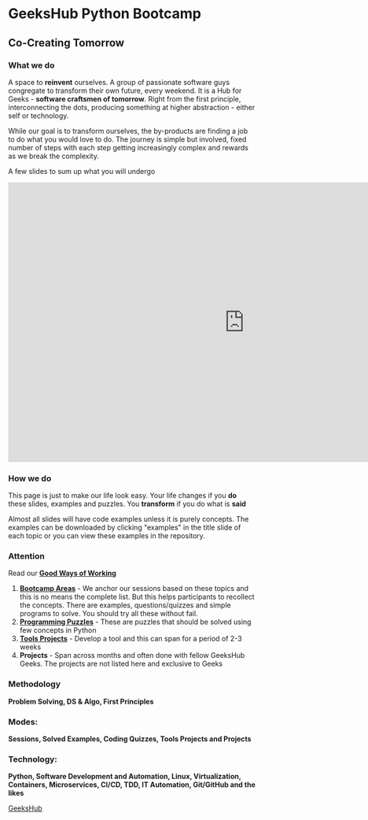 # GeeksHub Python Bootcamp
## Co-Creating Tomorrow

### What we do
A space to __reinvent__ ourselves. A group of passionate software guys congregate to transform their own future, every weekend. It is a Hub for Geeks - __software craftsmen of tomorrow__. Right from the first principle, interconnecting the dots, producing something at higher abstraction - either self or technology.

While our goal is to transform ourselves, the by-products are finding a job to do what you would love to do. The journey is simple but involved, fixed number of steps with each step getting increasingly complex and rewards as we break the complexity.

A few slides to sum up what you will undergo

<iframe src="https://docs.google.com/presentation/d/e/2PACX-1vQxR_JnAiAnc15gTMTh2JGwgaA-kWcQDbODUSAqSNi8jOeg04pggKzV8L8pJBFLWJgZx2EUvBopEa3w/embed?start=true&loop=true&delayms=10000" frameborder="0" width="960" height="569" allowfullscreen="true" mozallowfullscreen="true" webkitallowfullscreen="true"></iframe>

### How we do
This page is just to make our life look easy. Your life changes if you __do__ these slides, examples and puzzles. You __transform__ if you do what is __said__

Almost all slides will have code examples unless it is purely concepts. The examples can be downloaded by clicking "examples" in the title slide of each topic or you can view these examples in the repository.

### Attention

Read our [__Good Ways of Working__](good_ways_of_working.md)

1. __[Bootcamp Areas](topics/topics.md)__ - We anchor our sessions based on these topics and this is no means the complete list. But this helps participants to recollect the concepts. There are examples, questions/quizzes and simple programs to solve. You should try all these without fail.
2. __[Programming Puzzles](programming_puzzles.md)__ - These are puzzles that should be solved using few concepts in Python
3. __[Tools Projects](tools_projects.md)__ - Develop a tool and this can span for a period of 2-3 weeks
4. __Projects__ - Span across months and often done with fellow GeeksHub Geeks. The projects are not listed here and exclusive to Geeks

### Methodology
__Problem Solving, DS & Algo, First Principles__

### Modes:
__Sessions, Solved Examples, Coding Quizzes, Tools Projects and Projects__

### Technology: 
__Python, Software Development and Automation, Linux, Virtualization, Containers, Microservices, CI/CD, TDD, IT Automation, Git/GitHub and the likes__

[GeeksHub](https://www.geekshub.in)
